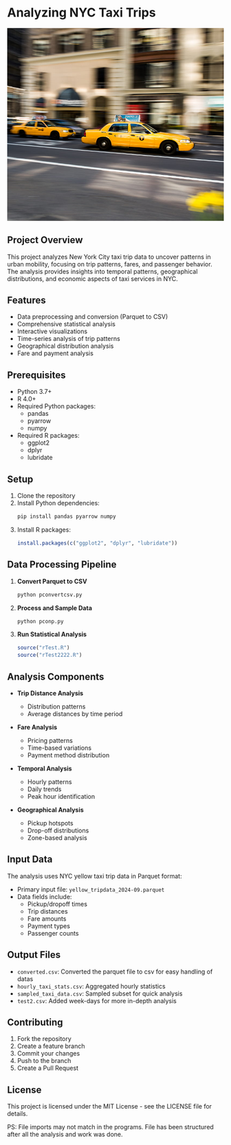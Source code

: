 # Analyzing NYC Taxi Trips

![NYC Taxi Analysis Dashboard](assets/bg.jpg)

## Project Overview
This project analyzes New York City taxi trip data to uncover patterns in urban mobility, focusing on trip patterns, fares, and passenger behavior. The analysis provides insights into temporal patterns, geographical distributions, and economic aspects of taxi services in NYC.

## Features
- Data preprocessing and conversion (Parquet to CSV)
- Comprehensive statistical analysis
- Interactive visualizations
- Time-series analysis of trip patterns
- Geographical distribution analysis
- Fare and payment analysis


## Prerequisites
- Python 3.7+
- R 4.0+
- Required Python packages:
  - pandas
  - pyarrow
  - numpy
- Required R packages:
  - ggplot2
  - dplyr
  - lubridate

## Setup
1. Clone the repository
2. Install Python dependencies:
   ```bash
   pip install pandas pyarrow numpy
   ```
3. Install R packages:
   ```R
   install.packages(c("ggplot2", "dplyr", "lubridate"))
   ```

## Data Processing Pipeline
1. **Convert Parquet to CSV**
   ```bash
   python pconvertcsv.py
   ```

2. **Process and Sample Data**
   ```bash
   python pconp.py
   ```

3. **Run Statistical Analysis**
   ```R
   source("rTest.R")
   source("rTest2222.R")
   ```

## Analysis Components
- **Trip Distance Analysis**
  - Distribution patterns
  - Average distances by time period
  
- **Fare Analysis**
  - Pricing patterns
  - Time-based variations
  - Payment method distribution

- **Temporal Analysis**
  - Hourly patterns
  - Daily trends
  - Peak hour identification

- **Geographical Analysis**
  - Pickup hotspots
  - Drop-off distributions
  - Zone-based analysis

## Input Data
The analysis uses NYC yellow taxi trip data in Parquet format:
- Primary input file: `yellow_tripdata_2024-09.parquet`
- Data fields include:
  - Pickup/dropoff times
  - Trip distances
  - Fare amounts
  - Payment types
  - Passenger counts

## Output Files
- `converted.csv`: Converted the parquet file to csv for easy handling of datas
- `hourly_taxi_stats.csv`: Aggregated hourly statistics
- `sampled_taxi_data.csv`: Sampled subset for quick analysis
- `test2.csv`: Added week-days for more in-depth analysis  

## Contributing
1. Fork the repository
2. Create a feature branch
3. Commit your changes
4. Push to the branch
5. Create a Pull Request

## License
This project is licensed under the MIT License - see the LICENSE file for details.

PS: File imports may not match in the programs. File has been structured after all the analysis and work was done.
